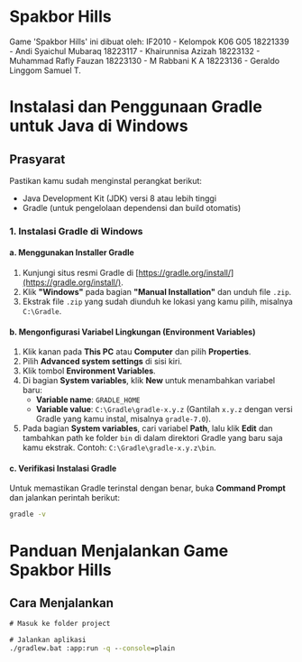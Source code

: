 # Spakbor Hills

Game 'Spakbor Hills' ini dibuat oleh:
IF2010 - Kelompok K06 G05
18221339 - Andi Syaichul Mubaraq
18223117 - Khairunnisa Azizah
18223132 - Muhammad Rafly Fauzan
18223130 - M Rabbani K A
18223136 - Geraldo Linggom Samuel T.

# Instalasi dan Penggunaan Gradle untuk Java di Windows

## Prasyarat

Pastikan kamu sudah menginstal perangkat berikut:

- Java Development Kit (JDK) versi 8 atau lebih tinggi
- Gradle (untuk pengelolaan dependensi dan build otomatis)

### 1. Instalasi Gradle di Windows

#### a. Menggunakan Installer Gradle

1. Kunjungi situs resmi Gradle di [https://gradle.org/install/](https://gradle.org/install/).
2. Klik **"Windows"** pada bagian **"Manual Installation"** dan unduh file `.zip`.
3. Ekstrak file `.zip` yang sudah diunduh ke lokasi yang kamu pilih, misalnya `C:\Gradle`.

#### b. Mengonfigurasi Variabel Lingkungan (Environment Variables)

1. Klik kanan pada **This PC** atau **Computer** dan pilih **Properties**.
2. Pilih **Advanced system settings** di sisi kiri.
3. Klik tombol **Environment Variables**.
4. Di bagian **System variables**, klik **New** untuk menambahkan variabel baru:
   - **Variable name**: `GRADLE_HOME`
   - **Variable value**: `C:\Gradle\gradle-x.y.z` (Gantilah `x.y.z` dengan versi Gradle yang kamu instal, misalnya `gradle-7.0`).
5. Pada bagian **System variables**, cari variabel **Path**, lalu klik **Edit** dan tambahkan path ke folder `bin` di dalam direktori Gradle yang baru saja kamu ekstrak. Contoh: `C:\Gradle\gradle-x.y.z\bin`.

#### c. Verifikasi Instalasi Gradle

Untuk memastikan Gradle terinstal dengan benar, buka **Command Prompt** dan jalankan perintah berikut:

```bash
gradle -v
```

# Panduan Menjalankan Game Spakbor Hills

## Cara Menjalankan

```cmd
# Masuk ke folder project

# Jalankan aplikasi
./gradlew.bat :app:run -q --console=plain
```

